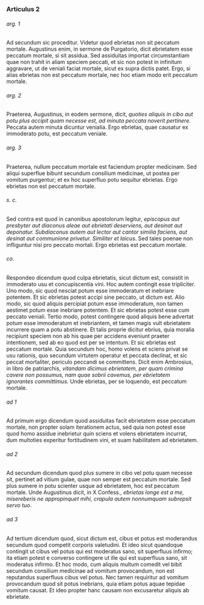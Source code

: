 ### Articulus 2

###### arg. 1
Ad secundum sic proceditur. Videtur quod ebrietas non sit peccatum mortale. Augustinus enim, in sermone de Purgatorio, dicit ebrietatem esse peccatum mortale, si sit assidua. Sed assiduitas importat circumstantiam quae non trahit in aliam speciem peccati, et sic non potest in infinitum aggravare, ut de veniali faciat mortale, sicut ex supra dictis patet. Ergo, si alias ebrietas non est peccatum mortale, nec hoc etiam modo erit peccatum mortale.

###### arg. 2
Praeterea, Augustinus, in eodem sermone, dicit, *quoties aliquis in cibo aut potu plus accipit quam necesse est, ad minuta peccata noverit pertinere*. Peccata autem minuta dicuntur venialia. Ergo ebrietas, quae causatur ex immoderato potu, est peccatum veniale.

###### arg. 3
Praeterea, nullum peccatum mortale est faciendum propter medicinam. Sed aliqui superflue bibunt secundum consilium medicinae, ut postea per vomitum purgentur; et ex hoc superfluo potu sequitur ebrietas. Ergo ebrietas non est peccatum mortale.

###### s. c.
Sed contra est quod in canonibus apostolorum legitur, *episcopus aut presbyter aut diaconus aleae aut ebrietati deserviens, aut desinat aut deponatur. Subdiaconus autem aut lector aut cantor similia faciens, aut desinat aut communione privetur. Similiter et laicus*. Sed tales poenae non infliguntur nisi pro peccato mortali. Ergo ebrietas est peccatum mortale.

###### co.
Respondeo dicendum quod culpa ebrietatis, sicut dictum est, consistit in immoderato usu et concupiscentia vini. Hoc autem contingit esse tripliciter. Uno modo, sic quod nesciat potum esse immoderatum et inebriare potentem. Et sic ebrietas potest accipi sine peccato, ut dictum est. Alio modo, sic quod aliquis percipiat potum esse immoderatum, non tamen aestimet potum esse inebriare potentem. Et sic ebrietas potest esse cum peccato veniali. Tertio modo, potest contingere quod aliquis bene advertat potum esse immoderatum et inebriantem, et tamen magis vult ebrietatem incurrere quam a potu abstinere. Et talis proprie dicitur ebrius, quia moralia recipiunt speciem non ab his quae per accidens eveniunt praeter intentionem, sed ab eo quod est per se intentum. Et sic ebrietas est peccatum mortale. Quia secundum hoc, homo volens et sciens privat se usu rationis, quo secundum virtutem operatur et peccata declinat, et sic peccat mortaliter, periculo peccandi se committens. Dicit enim Ambrosius, in libro de patriarchis, *vitandam dicimus ebrietatem, per quam crimina cavere non possumus, nam quae sobrii cavemus, per ebrietatem ignorantes committimus*. Unde ebrietas, per se loquendo, est peccatum mortale.

###### ad 1
Ad primum ergo dicendum quod assiduitas facit ebrietatem esse peccatum mortale, non propter solam iterationem actus, sed quia non potest esse quod homo assidue inebrietur quin sciens et volens ebrietatem incurrat, dum multoties experitur fortitudinem vini, et suam habilitatem ad ebrietatem.

###### ad 2
Ad secundum dicendum quod plus sumere in cibo vel potu quam necesse sit, pertinet ad vitium gulae, quae non semper est peccatum mortale. Sed plus sumere in potu scienter usque ad ebrietatem, hoc est peccatum mortale. Unde Augustinus dicit, in X Confess., *ebrietas longe est a me, misereberis ne appropinquet mihi, crapula autem nonnumquam subrepsit servo tuo*.

###### ad 3
Ad tertium dicendum quod, sicut dictum est, cibus et potus est moderandus secundum quod competit corporis valetudini. Et ideo sicut quandoque contingit ut cibus vel potus qui est moderatus sano, sit superfluus infirmo; ita etiam potest e converso contingere ut ille qui est superfluus sano, sit moderatus infirmo. Et hoc modo, cum aliquis multum comedit vel bibit secundum consilium medicinae ad vomitum provocandum, non est reputandus superfluus cibus vel potus. Nec tamen requiritur ad vomitum provocandum quod sit potus inebrians, quia etiam potus aquae tepidae vomitum causat. Et ideo propter hanc causam non excusaretur aliquis ab ebrietate.

